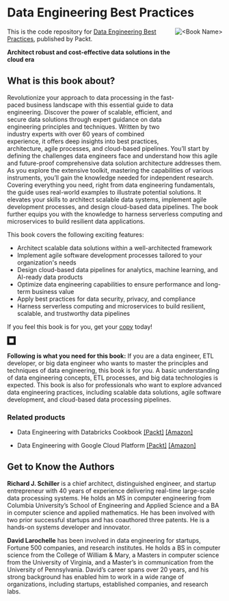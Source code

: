 # Data Engineering Best Practices

<a href="https://www.packtpub.com/en-us/product/data-engineering-best-practices-9781803244983"><img src="https://content.packt.com/_/image/xxlarge/B18021/cover_image_large.jpg" alt="<Book Name>" height="256px" align="right"></a>

This is the code repository for [Data Engineering Best Practices](https://www.packtpub.com/en-us/product/data-engineering-best-practices-9781803244983), published by Packt.

**Architect robust and cost-effective data solutions in the cloud era**

## What is this book about?
Revolutionize your approach to data processing in the fast-paced business landscape with this essential guide to data engineering. Discover the power of scalable, efficient, and secure data solutions through expert guidance on data engineering principles and techniques. Written by two industry experts with over 60 years of combined experience, it offers deep insights into best practices, architecture, agile processes, and cloud-based pipelines.
You’ll start by defining the challenges data engineers face and understand how this agile and future-proof comprehensive data solution architecture addresses them. As you explore the extensive toolkit, mastering the capabilities of various instruments, you’ll gain the knowledge needed for independent research. Covering everything you need, right from data engineering fundamentals, the guide uses real-world examples to illustrate potential solutions. It elevates your skills to architect scalable data systems, implement agile development processes, and design cloud-based data pipelines. The book further equips you with the knowledge to harness serverless computing and microservices to build resilient data applications.

This book covers the following exciting features: 
* Architect scalable data solutions within a well-architected framework
* Implement agile software development processes tailored to your organization's needs
* Design cloud-based data pipelines for analytics, machine learning, and AI-ready data products
* Optimize data engineering capabilities to ensure performance and long-term business value
* Apply best practices for data security, privacy, and compliance
* Harness serverless computing and microservices to build resilient, scalable, and trustworthy data pipelines

If you feel this book is for you, get your [copy](https://www.amazon.com/dp/1803244984) today!

<a href="https://www.packtpub.com/?utm_source=github&utm_medium=banner&utm_campaign=GitHubBanner"><img src="https://raw.githubusercontent.com/PacktPublishing/GitHub/master/GitHub.png" alt="https://www.packtpub.com/" border="5" /></a>


**Following is what you need for this book:**
If you are a data engineer, ETL developer, or big data engineer who wants to master the principles and techniques of data engineering, this book is for you. A basic understanding of data engineering concepts, ETL processes, and big data technologies is expected. This book is also for professionals who want to explore advanced data engineering practices, including scalable data solutions, agile software development, and cloud-based data processing pipelines.

### Related products <Other books you may enjoy>
* Data Engineering with Databricks Cookbook [[Packt]](https://www.packtpub.com/en-in/product/data-engineering-with-google-cloud-platform-9781835080115) [[Amazon]](https://www.amazon.com/dp/1835080111)

* Data Engineering with Google Cloud Platform [[Packt]](https://www.packtpub.com/en-in/product/data-engineering-with-databricks-cookbook-9781837633357) [[Amazon]](https://www.amazon.com/dp/1837633355)

## Get to Know the Authors
**Richard J. Schiller** is a chief architect, distinguished engineer, and startup entrepreneur with 40 years of
experience delivering real-time large-scale data processing systems. He holds an MS in computer engineering
from Columbia University’s School of Engineering and Applied Science and a BA in computer science
and applied mathematics. He has been involved with two prior successful startups and has coauthored
three patents. He is a hands-on systems developer and innovator.

**David Larochelle** has been involved in data engineering for startups, Fortune 500 companies, and
research institutes. He holds a BS in computer science from the College of William & Mary, a Masters in
computer science from the University of Virginia, and a Master’s in communication from the University
of Pennsylvania. David’s career spans over 20 years, and his strong background has enabled him to work
in a wide range of organizations, including startups, established companies, and research labs.
